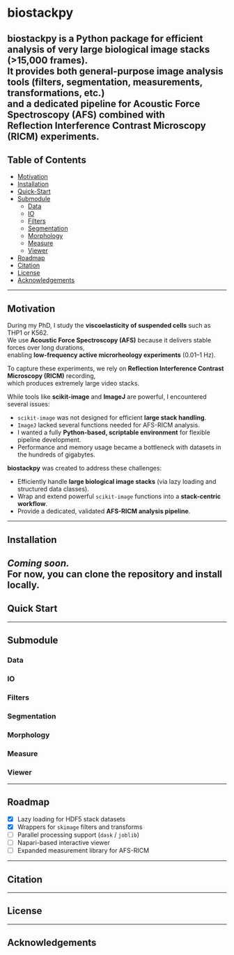# biostackpy

**biostackpy** is a Python package for efficient analysis of very large biological image stacks (>15,000 frames).  
It provides both general-purpose image analysis tools (filters, segmentation, measurements, transformations, etc.)  
and a dedicated pipeline for **Acoustic Force Spectroscopy (AFS)** combined with  
**Reflection Interference Contrast Microscopy (RICM)** experiments.
---
## Table of Contents
- [Motivation](#motivation)
- [Installation](#installation)
- [Quick-Start](#quick-start)
- [Submodule](#submodule)
  - [Data](#data)
  - [IO](#io)
  - [Filters](#filters)
  - [Segmentation](#segmentation)
  - [Morphology](#morphology)
  - [Measure](#measure)
  - [Viewer](#viewer)
- [Roadmap](#roadmap)
- [Citation](#citation)
- [License](#license)
- [Acknowledgements](#acknowledgements)
---


## Motivation

During my PhD, I study the **viscoelasticity of suspended cells** such as THP1 or K562.  
We use **Acoustic Force Spectroscopy (AFS)** because it delivers stable forces over long durations,  
enabling **low-frequency active microrheology experiments** (0.01–1 Hz).  

To capture these experiments, we rely on **Reflection Interference Contrast Microscopy (RICM)** recording,  
which produces extremely large video stacks.  

While tools like **scikit-image** and **ImageJ** are powerful, I encountered several issues:
- `scikit-image` was not designed for efficient **large stack handling**.
- `ImageJ` lacked several functions needed for AFS-RICM analysis.
- I wanted a fully **Python-based, scriptable environment** for flexible pipeline development.
- Performance and memory usage became a bottleneck with datasets in the hundreds of gigabytes.
  
**biostackpy** was created to address these challenges:
- Efficiently handle **large biological image stacks** (via lazy loading and structured data classes).
- Wrap and extend powerful `scikit-image` functions into a **stack-centric workflow**.
- Provide a dedicated, validated **AFS-RICM analysis pipeline**.

---
## Installation
*Coming soon.*  
For now, you can clone the repository and install locally.
---
## Quick Start
---
## Submodule

### Data
### IO
### Filters
### Segmentation
### Morphology
### Measure
### Viewer

---

## Roadmap

- [x] Lazy loading for HDF5 stack datasets  
- [x] Wrappers for `skimage` filters and transforms  
- [ ] Parallel processing support (`dask` / `joblib`)  
- [ ] Napari-based interactive viewer  
- [ ] Expanded measurement library for AFS-RICM  

---

## Citation
---
## License
---
## Acknowledgements

